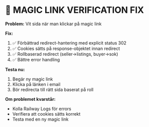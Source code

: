# 🔧 MAGIC LINK VERIFICATION FIX

**Problem:** Vit sida när man klickar på magic link

**Fix:** 
1. ✅ Förbättrad redirect-hantering med explicit status 302
2. ✅ Cookies sätts på response-objektet innan redirect
3. ✅ Rollbaserad redirect (seller→listings, buyer→sok)
4. ✅ Bättre error handling

**Testa nu:**
1. Begär ny magic link
2. Klicka på länken i email
3. Bör redirecta till rätt sida baserat på roll

**Om problemet kvarstår:**
- Kolla Railway Logs för errors
- Verifiera att cookies sätts korrekt
- Testa med en ny magic link

